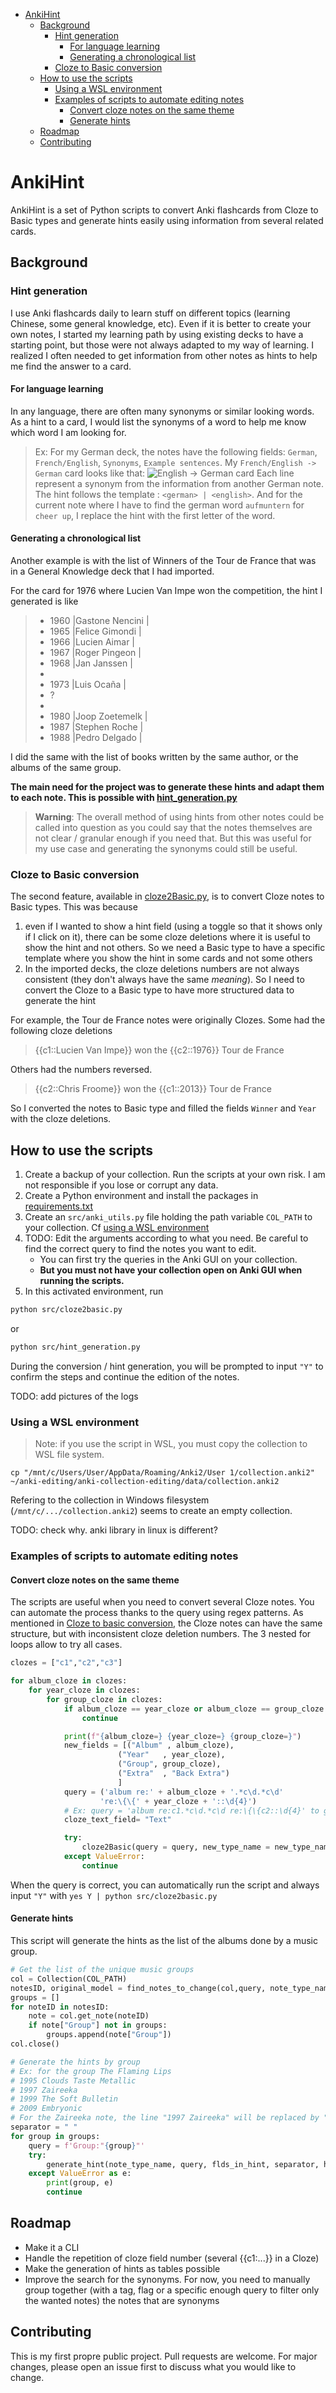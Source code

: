 - [AnkiHint](#ankihint)
  - [Background](#background)
    - [Hint generation](#hint-generation)
      - [For language learning](#for-language-learning)
      - [Generating a chronological list](#generating-a-chronological-list)
    - [Cloze to Basic conversion](#cloze-to-basic-conversion)
  - [How to use the scripts](#how-to-use-the-scripts)
    - [Using a WSL environment](#using-a-wsl-environment)
    - [Examples of scripts to automate editing notes](#examples-of-scripts-to-automate-editing-notes)
      - [Convert cloze notes on the same theme](#convert-cloze-notes-on-the-same-theme)
      - [Generate hints](#generate-hints)
  - [Roadmap](#roadmap)
  - [Contributing](#contributing)

# AnkiHint

AnkiHint is a set of Python scripts to convert Anki flashcards from Cloze to Basic types and generate hints easily using information from several related cards.

## Background

### Hint generation

I use Anki flashcards daily to learn stuff on different topics (learning Chinese, some general knowledge, etc).
Even if it is better to create your own notes, I started my learning path by using existing decks to have a starting point,
but those were not always adapted to my way of learning.
I realized I often needed to get information from other notes as hints to help me find the answer to a card.

#### For language learning

In any language, there are often many synonyms or similar looking words.
As a hint to a card, I would list the synonyms of a word to help me know which word I am looking for.

> Ex: For my German deck, the notes have the following fields: `German`, `French/English`, `Synonyms`, `Example sentences`.
> My `French/English -> German` card looks like that:
![English -> German card](images/language_template.png)
> Each line represent a synonym from the information from another German note.
> The hint follows the template : `<german> | <english>`.
> And for the current note where I have to find the german word `aufmuntern` for `cheer up`, I replace the hint with the first letter of the word.


#### Generating a chronological list

Another example is with the list of Winners of the Tour de France that was in a General Knowledge deck that I had imported.

For the card for 1976 where Lucien Van Impe won the competition, the hint I generated is like

> - 1960 |Gastone Nencini |
> - 1965 |Felice Gimondi |
> - 1966 |Lucien Aimar |
> - 1967 |Roger Pingeon |
> - 1968 |Jan Janssen |
> -
> - 1973 |Luis Ocaña |
> - ?
> -
> - 1980 |Joop Zoetemelk |
> - 1987 |Stephen Roche |
> - 1988 |Pedro Delgado |

I did the same with the list of books written by the same author, or the albums of the same group.

**The main need for the project was to generate these hints and adapt them to each note. This is possible with [hint_generation.py](src/hint_generation.py)**


> **Warning**: The overall method of using hints from other notes could be called into question as you could say
> that the notes themselves are not clear / granular enough if you need that. But this was useful for my use case
> and generating the synonyms could still be useful.

### Cloze to Basic conversion

The second feature, available in [cloze2Basic.py](src/cloze2basic.py), is to convert Cloze notes to Basic types. This was because
1. even if I wanted to show a hint field (using a toggle so that it shows only if I click on it), there can be some cloze deletions where it is useful to show the hint and not others. So we need a Basic type to have a specific template where you show the hint in some cards and not some others
2. In the imported decks, the cloze deletions numbers are not always consistent (they don't always have the same *meaning*). So I need to convert the Cloze to a Basic type to have more structured data to generate the hint

For example, the Tour de France notes were originally Clozes. Some had the following cloze deletions
> {{c1::Lucien Van Impe}} won the {{c2::1976}} Tour de France

Others had the numbers reversed.

> {{c2::Chris Froome}} won the {{c1::2013}} Tour de France

So I converted the notes to Basic type and filled the fields `Winner` and `Year` with the cloze deletions.


## How to use the scripts

1. Create a backup of your collection. Run the scripts at your own risk. I am not responsible if you lose or corrupt any data.
2. Create a Python environment and install the packages in [requirements.txt](requirements.txt)
3. Create an `src/anki_utils.py` file holding the path variable `COL_PATH` to your collection. Cf [using a WSL environment](#using-a-wsl-environment)
4. TODO: Edit the arguments according to what you need. Be careful to find the correct query to find the notes you want to edit.
   - You can first try the queries in the Anki GUI on your collection.
   - **But you must not have your collection open on Anki GUI when running the scripts.**
5. In this activated environment, run

```bash
python src/cloze2basic.py
```
or
```bash
python src/hint_generation.py
```
During the conversion / hint generation, you will be prompted to input `"Y"` to confirm the steps and continue the edition of the notes.

TODO: add pictures of the logs

### Using a WSL environment

> Note: if you use the script in WSL, you must copy the collection to WSL file system.

```cp "/mnt/c/Users/User/AppData/Roaming/Anki2/User 1/collection.anki2" ~/anki-editing/anki-collection-editing/data/collection.anki2```

Refering to the collection in Windows filesystem (`/mnt/c/.../collection.anki2`) seems to create an empty collection.

TODO: check why. anki library in linux is different?


### Examples of scripts to automate editing notes


#### Convert cloze notes on the same theme

The scripts are useful when you need to convert several Cloze notes. You can automate the process thanks to the query using regex patterns.
As mentioned in [Cloze to basic conversion](#cloze-to-basic-conversion), the Cloze notes can have the same structure, but with inconsistent cloze deletion numbers.
The 3 nested for loops allow to try all cases.

```python
clozes = ["c1","c2","c3"]

for album_cloze in clozes:
    for year_cloze in clozes:
        for group_cloze in clozes:
            if album_cloze == year_cloze or album_cloze == group_cloze or year_cloze == group_cloze:
                continue

            print(f"{album_cloze=} {year_cloze=} {group_cloze=}")
            new_fields = [("Album" , album_cloze),
                        ("Year"   , year_cloze),
                        ("Group", group_cloze),
                        ("Extra"  , "Back Extra")
                        ]
            query = ('album re:' + album_cloze + '.*c\d.*c\d'
                    're:\{\{' + year_cloze + '::\d{4}')
            # Ex: query = 'album re:c1.*c\d.*c\d re:\{\{c2::\d{4}' to get the Cloze notes with 3 cloze deletions where c2 corresponds to the Year of the album
            cloze_text_field= "Text"

            try:
                cloze2Basic(query = query, new_type_name = new_type_name , new_fields=new_fields ,original_type_name=original_type_name,cloze_text_field=cloze_text_field)
            except ValueError:
                continue
```

When the query is correct, you can automatically run the script and always input `"Y"` with
`yes Y | python src/cloze2basic.py`


#### Generate hints

This script will generate the hints as the list of the albums done by a music group.

```python
# Get the list of the unique music groups
col = Collection(COL_PATH)
notesID, original_model = find_notes_to_change(col,query, note_type_name,verbose=True, cloze_text_field=cloze_field)
groups = []
for noteID in notesID:
    note = col.get_note(noteID)
    if note["Group"] not in groups:
        groups.append(note["Group"])
col.close()

# Generate the hints by group
# Ex: for the group The Flaming Lips
# 1995 Clouds Taste Metallic
# 1997 Zaireeka
# 1999 The Soft Bulletin
# 2009 Embryonic
# For the Zaireeka note, the line "1997 Zaireeka" will be replaced by "?"
separator = " "
for group in groups:
    query = f'Group:"{group}"'
    try:
        generate_hint(note_type_name, query, flds_in_hint, separator, hint_field, break_lines, additional_hint_field_char, cloze_field, sorting_key, sorting_field)
    except ValueError as e:
        print(group, e)
        continue
```

## Roadmap
- Make it a CLI
- Handle the repetition of cloze field number (several {{c1:...}} in a Cloze)
- Make the generation of hints as tables possible
- Improve the search for the synonyms. For now, you need to manually group together (with a tag, flag or a specific enough query to filter only the wanted notes) the notes that are synonyms

## Contributing

This is my first propre public project. Pull requests are welcome.
For major changes, please open an issue first to discuss what you would like to change.
